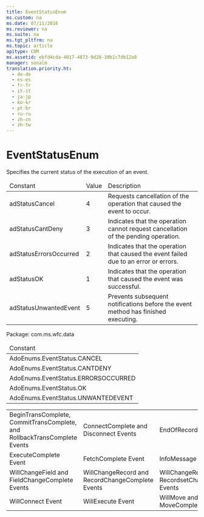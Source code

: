 ```yaml
---
title: EventStatusEnum
ms.custom: na
ms.date: 07/11/2016
ms.reviewer: na
ms.suite: na
ms.tgt_pltfrm: na
ms.topic: article
apitype: COM
ms.assetid: ebfd4cda-4017-4873-9d28-38b1c7db12a8
manager: sonalm
translation.priority.ht: 
  - de-de
  - es-es
  - fr-fr
  - it-it
  - ja-jp
  - ko-kr
  - pt-br
  - ru-ru
  - zh-cn
  - zh-tw
---
```

# EventStatusEnum
<?xml version="1.0" encoding="utf-8"?>
<developerReferenceWithoutSyntaxDocument xmlns="http://ddue.schemas.microsoft.com/authoring/2003/5" xmlns:xlink="http://www.w3.org/1999/xlink" xmlns:xsi="http://www.w3.org/2001/XMLSchema-instance" xsi:schemaLocation="http://ddue.schemas.microsoft.com/authoring/2003/5 http://dduestorage.blob.core.windows.net/ddueschema/developer.xsd">
  <introduction>
    <para>Specifies the current status of the execution of an event.</para>
    <table xmlns:caps="http://schemas.microsoft.com/build/caps/2013/11">
      <thead>
        <tr>
          <TD>
            <para>Constant</para>
          </TD>
          <TD>
            <para>Value</para>
          </TD>
          <TD>
            <para>Description</para>
          </TD>
        </tr>
      </thead>
      <tbody>
        <tr>
          <TD>
            <para>
              <legacyBold>adStatusCancel</legacyBold>
            </para>
          </TD>
          <TD>
            <para>4</para>
          </TD>
          <TD>
            <para>Requests cancellation of the operation that caused the event to occur.</para>
          </TD>
        </tr>
        <tr>
          <TD>
            <para>
              <legacyBold>adStatusCantDeny</legacyBold>
            </para>
          </TD>
          <TD>
            <para>3</para>
          </TD>
          <TD>
            <para>Indicates that the operation cannot request cancellation of the pending operation.</para>
          </TD>
        </tr>
        <tr>
          <TD>
            <para>
              <legacyBold>adStatusErrorsOccurred</legacyBold>
            </para>
          </TD>
          <TD>
            <para>2</para>
          </TD>
          <TD>
            <para>Indicates that the operation that caused the event failed due to an error or errors.</para>
          </TD>
        </tr>
        <tr>
          <TD>
            <para>
              <legacyBold>adStatusOK</legacyBold>
            </para>
          </TD>
          <TD>
            <para>1</para>
          </TD>
          <TD>
            <para>Indicates that the operation that caused the event was successful.</para>
          </TD>
        </tr>
        <tr>
          <TD>
            <para>
              <legacyBold>adStatusUnwantedEvent</legacyBold>
            </para>
          </TD>
          <TD>
            <para>5</para>
          </TD>
          <TD>
            <para>Prevents subsequent notifications before the event method has finished executing.</para>
          </TD>
        </tr>
      </tbody>
    </table>
  </introduction>
  <section>
    <title>ADO/WFC Equivalent</title>
    <content>
      <para>Package: <legacyBold>com.ms.wfc.data</legacyBold></para>
      <table xmlns:caps="http://schemas.microsoft.com/build/caps/2013/11">
        <thead>
          <tr>
            <TD>
              <para>Constant</para>
            </TD>
          </tr>
        </thead>
        <tbody>
          <tr>
            <TD>
              <para>AdoEnums.EventStatus.CANCEL</para>
            </TD>
          </tr>
          <tr>
            <TD>
              <para>AdoEnums.EventStatus.CANTDENY</para>
            </TD>
          </tr>
          <tr>
            <TD>
              <para>AdoEnums.EventStatus.ERRORSOCCURRED</para>
            </TD>
          </tr>
          <tr>
            <TD>
              <para>AdoEnums.EventStatus.OK</para>
            </TD>
          </tr>
          <tr>
            <TD>
              <para>AdoEnums.EventStatus.UNWANTEDEVENT</para>
            </TD>
          </tr>
        </tbody>
      </table>
    </content>
  </section>
  <section>
    <title>Applies To</title>
    <content>
      <table xmlns:caps="http://schemas.microsoft.com/build/caps/2013/11">
        <tbody>
          <tr>
            <TD>
              <para>
                <link xlink:href="ec4e4b38-e9c6-4757-b2ef-4e468ae5f1d8">BeginTransComplete, CommitTransComplete, and RollbackTransComplete Events</link>
              </para>
            </TD>
            <TD>
              <para>
                <link xlink:href="568f5252-d069-4d99-a01b-2ada87ad1304">ConnectComplete and Disconnect Events</link>
              </para>
            </TD>
            <TD>
              <para>
                <link xlink:href="475de5e2-f634-4954-9edf-0027a6ba38d6">EndOfRecordset Event</link>
              </para>
            </TD>
          </tr>
          <tr>
            <TD>
              <para>
                <link xlink:href="62470d42-e511-494c-bec4-ad4591734b7b">ExecuteComplete Event</link>
              </para>
            </TD>
            <TD>
              <para>
                <link xlink:href="a28d3858-566c-468d-b070-d1de4339fbea">FetchComplete Event</link>
              </para>
            </TD>
            <TD>
              <para>
                <link xlink:href="468c87dd-e3bc-4084-9941-94d10743d4e9">InfoMessage Event</link>
              </para>
            </TD>
          </tr>
          <tr>
            <TD>
              <para>
                <link xlink:href="3e49fb89-c45b-4d39-823e-3cc887c59b37">WillChangeField and FieldChangeComplete Events</link>
              </para>
            </TD>
            <TD>
              <para>
                <link xlink:href="cbc369fd-63af-4a7d-96ae-efa91b78ca69">WillChangeRecord and RecordChangeComplete Events</link>
              </para>
            </TD>
            <TD>
              <para>
                <link xlink:href="d5d44659-e0d9-46d9-a297-99c43555082f">WillChangeRecordset and RecordsetChangeComplete Events</link>
              </para>
            </TD>
          </tr>
          <tr>
            <TD>
              <para>
                <link xlink:href="da561d58-eb58-446c-a4fd-1838c76073c0">WillConnect Event</link>
              </para>
            </TD>
            <TD>
              <para>
                <link xlink:href="dd755e46-f589-48a3-93a9-51ff998d44b5">WillExecute Event</link>
              </para>
            </TD>
            <TD>
              <para>
                <link xlink:href="1a3d1042-4f30-4526-a0c7-853c242496db">WillMove and MoveComplete Events</link>
              </para>
            </TD>
          </tr>
        </tbody>
      </table>
    </content>
  </section>
  <relatedTopics />
</developerReferenceWithoutSyntaxDocument>